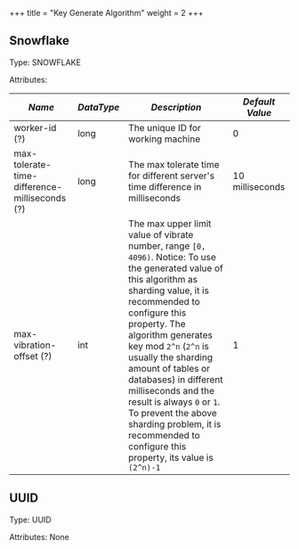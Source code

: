 +++
title = "Key Generate Algorithm"
weight = 2
+++

## Snowflake

Type: SNOWFLAKE

Attributes:

| *Name*                                        | *DataType* | *Description*                                                                | *Default Value* |
| --------------------------------------------- | ---------- | ---------------------------------------------------------------------------- | --------------- |
| worker-id (?)                                 | long       | The unique ID for working machine                                            | 0               |
| max-tolerate-time-difference-milliseconds (?) | long       | The max tolerate time for different server's time difference in milliseconds | 10 milliseconds |
| max-vibration-offset (?)                      | int        | The max upper limit value of vibrate number, range `[0, 4096)`. Notice: To use the generated value of this algorithm as sharding value, it is recommended to configure this property. The algorithm generates key mod `2^n` (`2^n` is usually the sharding amount of tables or databases) in different milliseconds and the result is always `0` or `1`. To prevent the above sharding problem, it is recommended to configure this property, its value is `(2^n)-1`| 1 |

## UUID

Type: UUID

Attributes: None
